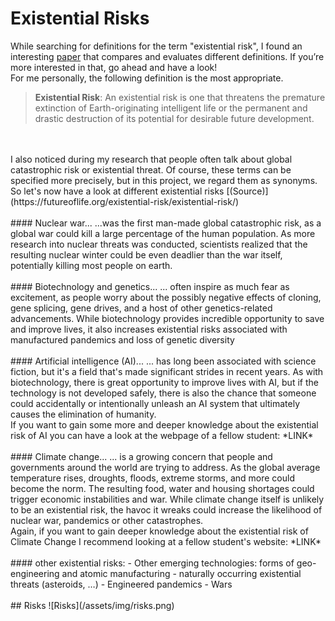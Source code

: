 # Existential Risks
While searching for definitions for the term "existential risk", I found an interesting [paper](https://www.fhi.ox.ac.uk/Existential-risk-and-existential-hope.pdf) that compares and evaluates different definitions. If you’re more interested in that, go ahead and have a look! <br>
For me personally, the following definition is the most appropriate.<br>
> **Existential Risk**: An existential risk is one that threatens the premature extinction of Earth-originating intelligent life or the permanent and drastic destruction of its potential for desirable future development. 
<br>
<br> I also noticed during my research that people often talk about global catastrophic risk or existential threat. Of course, these terms can be specified more precisely, but in this project, we regard them as synonyms. <br>
So let's now have a look at different existential risks [(Source)](https://futureoflife.org/existential-risk/existential-risk/)
<br><br>
#### Nuclear war...
...was the first man-made global catastrophic risk, as a global war could kill a large percentage of the human population. As more research into nuclear threats was conducted, scientists realized that the resulting nuclear winter could be even deadlier than the war itself, potentially killing most people on earth.
<br><br>
#### Biotechnology and genetics...
... often inspire as much fear as excitement, as people worry about the possibly negative effects of cloning, gene splicing, gene drives, and a host of other genetics-related advancements. While biotechnology provides incredible opportunity to save and improve lives, it also increases existential risks associated with manufactured pandemics and loss of genetic diversity
<br><br>
#### Artificial intelligence (AI)...
... has long been associated with science fiction, but it's a field that's made significant strides in recent years. As with biotechnology, there is great opportunity to improve lives with AI, but if the technology is not developed safely, there is also the chance that someone could accidentally or intentionally unleash an AI system that ultimately causes the elimination of humanity.<br>
If you want to gain some more and deeper knowledge about the existential risk of AI you can have a look at the webpage of a fellow student: *LINK* 
<br><br>
#### Climate change...
... is a growing concern that people and governments around the world are trying to address. As the global average temperature rises, droughts, floods, extreme storms, and more could become the norm. The resulting food, water and housing shortages could trigger economic instabilities and war. While climate change itself is unlikely to be an existential risk, the havoc it wreaks could increase the likelihood of nuclear war, pandemics or other catastrophes. <br>
Again, if you want to gain deeper knowledge about the existential risk of Climate Change I recommend looking at a fellow student's website: *LINK*
<br><br>
#### other existential risks:
- Other emerging technologies: forms of geo-engineering and atomic manufacturing
-	naturally occurring existential threats (asteroids, …)
-	Engineered pandemics
-	Wars 
<br><br>
## Risks
![Risks](/assets/img/risks.png)
